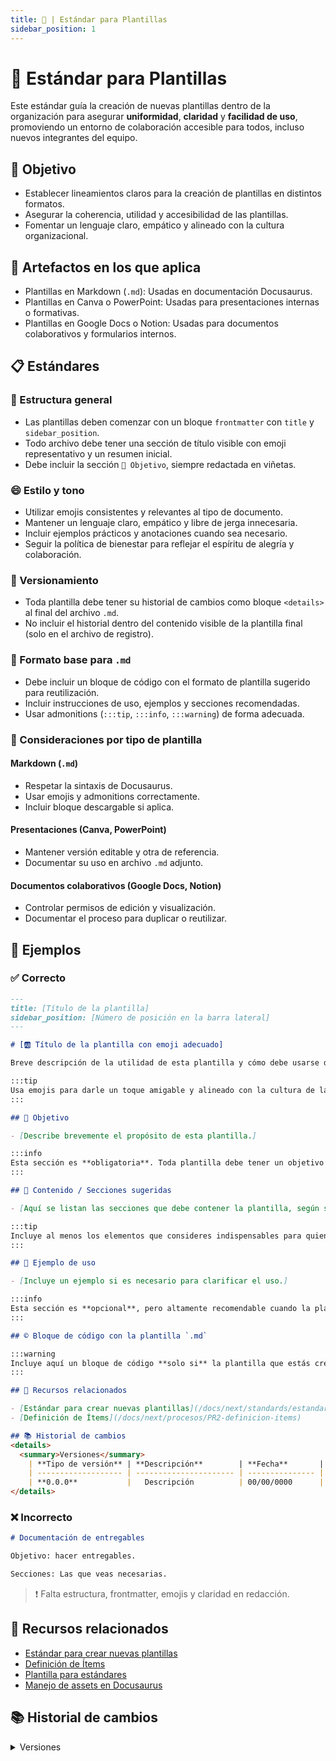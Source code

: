 ```yaml
---
title: 📄 | Estándar para Plantillas
sidebar_position: 1
---
```


# 📄 Estándar para Plantillas

Este estándar guía la creación de nuevas plantillas dentro de la organización para asegurar **uniformidad**, **claridad** y **facilidad de uso**, promoviendo un entorno de colaboración accesible para todos, incluso nuevos integrantes del equipo.

## 🎯 Objetivo

- Establecer lineamientos claros para la creación de plantillas en distintos formatos.
- Asegurar la coherencia, utilidad y accesibilidad de las plantillas.
- Fomentar un lenguaje claro, empático y alineado con la cultura organizacional.

## 📑 Artefactos en los que aplica

* Plantillas en Markdown (`.md`): Usadas en documentación Docusaurus.
* Plantillas en Canva o PowerPoint: Usadas para presentaciones internas o formativas.
* Plantillas en Google Docs o Notion: Usadas para documentos colaborativos y formularios internos.

## 📋 Estándares

### 📄 Estructura general

- Las plantillas deben comenzar con un bloque `frontmatter` con `title` y `sidebar_position`.
- Todo archivo debe tener una sección de título visible con emoji representativo y un resumen inicial.
- Debe incluir la sección `🎯 Objetivo`, siempre redactada en viñetas.

### 😄 Estilo y tono

- Utilizar emojis consistentes y relevantes al tipo de documento.
- Mantener un lenguaje claro, empático y libre de jerga innecesaria.
- Incluir ejemplos prácticos y anotaciones cuando sea necesario.
- Seguir la política de bienestar para reflejar el espíritu de alegría y colaboración.

### 🧾 Versionamiento

- Toda plantilla debe tener su historial de cambios como bloque `<details>` al final del archivo `.md`.
- No incluir el historial dentro del contenido visible de la plantilla final (solo en el archivo de registro).

### 🧪 Formato base para `.md`

- Debe incluir un bloque de código con el formato de plantilla sugerido para reutilización.
- Incluir instrucciones de uso, ejemplos y secciones recomendadas.
- Usar admonitions (`:::tip`, `:::info`, `:::warning`) de forma adecuada.

### 📱 Consideraciones por tipo de plantilla

#### Markdown (`.md`)
- Respetar la sintaxis de Docusaurus.
- Usar emojis y admonitions correctamente.
- Incluir bloque descargable si aplica.

#### Presentaciones (Canva, PowerPoint)
- Mantener versión editable y otra de referencia.
- Documentar su uso en archivo `.md` adjunto.

#### Documentos colaborativos (Google Docs, Notion)
- Controlar permisos de edición y visualización.
- Documentar el proceso para duplicar o reutilizar.

## 📝 Ejemplos

### ✅ Correcto

```md
---
title: [Título de la plantilla]
sidebar_position: [Número de posición en la barra lateral]
---

# [🆎 Título de la plantilla con emoji adecuado]

Breve descripción de la utilidad de esta plantilla y cómo debe usarse dentro de la organización.

:::tip
Usa emojis para darle un toque amigable y alineado con la cultura de la organización.
:::

## 🎯 Objetivo

- [Describe brevemente el propósito de esta plantilla.]

:::info
Esta sección es **obligatoria**. Toda plantilla debe tener un objetivo claro y conciso.
:::

## 📝 Contenido / Secciones sugeridas

- [Aquí se listan las secciones que debe contener la plantilla, según su objetivo.]

:::tip
Incluye al menos los elementos que consideres indispensables para quien va a usar la plantilla. Puedes guiarte de otras plantillas existentes.
:::

## 🧩 Ejemplo de uso

- [Incluye un ejemplo si es necesario para clarificar el uso.]

:::info
Esta sección es **opcional**, pero altamente recomendable cuando la plantilla puede prestarse a diferentes interpretaciones.
:::

## ©️ Bloque de código con la plantilla `.md`

:::warning
Incluye aquí un bloque de código **solo si** la plantilla que estás creando está pensada para ser reutilizada directamente en Markdown.
:::

## 📎 Recursos relacionados

- [Estándar para crear nuevas plantillas](/docs/next/standards/estandar-plantillas)
- [Definición de Ítems](/docs/next/procesos/PR2-definicion-items)

## 📚 Historial de cambios
<details>
  <summary>Versiones</summary>
    | **Tipo de versión** | **Descripción**        | **Fecha**       | **Colaborador**                 |
    | ------------------- | ---------------------- | --------------- | ------------------------------- |
    | **0.0.0**           |   Descripción          | 00/00/0000      | Nombre Completo                 |
</details>
```

### ❌ Incorrecto

```md
# Documentación de entregables

Objetivo: hacer entregables.

Secciones: Las que veas necesarias.
```

> ❗ Falta estructura, frontmatter, emojis y claridad en redacción.

## 📎 Recursos relacionados

* [Estándar para crear nuevas plantillas](/docs/next/standards/estandar-plantillas)
* [Definición de Ítems](/docs/next/procesos/PR2-definicion-items)
* [Plantilla para estándares](/docs/next/plantillas/plantilla-estandares)
* [Manejo de assets en Docusaurus](https://docusaurus.io/docs/markdown-features/assets)

## 📚 Historial de cambios

<details>
  <summary>Versiones</summary>

| **Tipo de versión** | **Descripción**               | **Fecha**  | **Colaborador**                |
| ------------------- | ----------------------------- | ---------- | ------------------------------ |
| **1.0.0**           | Creación inicial del estándar | 18/05/2025 | Angel Mauricio Ramírez Herrera |

</details>